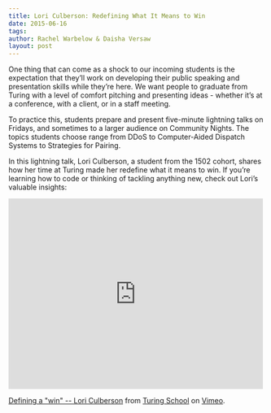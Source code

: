 ```yaml
---
title: Lori Culberson: Redefining What It Means to Win
date: 2015-06-16 
tags:
author: Rachel Warbelow & Daisha Versaw
layout: post
---
```


One thing that can come as a shock to our incoming students is the expectation that they’ll work on developing their public speaking and presentation skills while they’re here. We want people to graduate from Turing with a level of comfort pitching and presenting ideas - whether it’s at a conference, with a client, or in a staff meeting.

To practice this, students prepare and present five-minute lightning talks on Fridays, and sometimes to a larger audience on Community Nights. The topics students choose range from DDoS to Computer-Aided Dispatch Systems to Strategies for Pairing.

In this lightning talk, Lori Culberson, a student from the 1502 cohort, shares how her time at Turing made her redefine what it means to win. If you’re learning how to code or thinking of tackling anything new, check out Lori’s valuable insights:

<iframe src="https://player.vimeo.com/video/130821560" width="500" height="375" frameborder="0" webkitallowfullscreen mozallowfullscreen allowfullscreen></iframe> <p><a href="https://vimeo.com/130821560">Defining a &quot;win&quot; -- Lori Culberson</a> from <a href="https://vimeo.com/turing">Turing School</a> on <a href="https://vimeo.com">Vimeo</a>.</p>